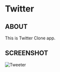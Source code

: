 # Twitter
## ABOUT
This is Twitter Clone app.

## SCREENSHOT
![Tweeter](https://user-images.githubusercontent.com/44651301/105201081-799c2480-5b66-11eb-91bc-e241c2967c6b.gif)
